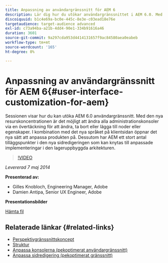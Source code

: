 ```yaml
---
title: Anpassning av användargränssnitt för AEM 6
description: Lär dig hur du utökar användargränssnittet i AEM 6.0. Med den nya resurskoncentrationen är det möjligt att ändra alla administrationskonsoler via en övertäckning för att ändra, ta bort eller lägga till noder eller egenskaper.
discoiquuid: b1c4e69a-bc0e-445c-8e3e-c03ead18e76e
targetaudience: target-audience advanced
exl-id: c73a94ba-a21b-4dd4-90e1-334b91616a46
duration: 3601
source-git-commit: 9a297cda953d4414131657f9ac84580aea0eabeb
workflow-type: tm+mt
source-wordcount: '165'
ht-degree: 0%

---
```


# Anpassning av användargränssnitt för AEM 6{#user-interface-customization-for-aem}

Sessionen visar hur du kan utöka AEM 6.0 användargränssnitt. Med den nya resurskoncentrationen är det möjligt att ändra alla administrationskonsoler via en övertäckning för att ändra, ta bort eller lägga till noder eller egenskaper. I kombination med det nya språket på klientsidan öppnar det nya sätt att anpassa produkten på. Dessutom har AEM ett stort antal tilläggspunkter i den nya sidredigeringen som kan knytas till anpassade implementeringar i den lageruppbyggda arkitekturen.

>[!VIDEO](https://video.tv.adobe.com/v/19519/?quality=9)

*Levererad 7 maj 2014*

**Presenterad av:**

* Gilles Knobloch, Engineering Manager, Adobe
* Damien Antipa, Senior UX Engineer, Adobe

**Presentationsbilder**

[Hämta fil](assets/user-interface-customization-for-aem6.pdf)

## Relaterade länkar {#related-links}

* [Perspektivgränssnittskoncept](https://docs.adobe.com/docs/en/aem/6-0/develop/the-basics/touch-ui-concepts.html)
* [Struktur](https://docs.adobe.com/docs/en/aem/6-0/develop/the-basics/touch-ui-structure.html)
* [Anpassa konsolerna (pekoptimerat användargränssnitt)](https://docs.adobe.com/docs/en/aem/6-0/develop/extending/customizing-consoles-touch.html)
* [Anpassa sidredigering (pekoptimerat gränssnitt)](https://docs.adobe.com/docs/en/aem/6-0/develop/extending/customizing-page-authoring-touch.html)
